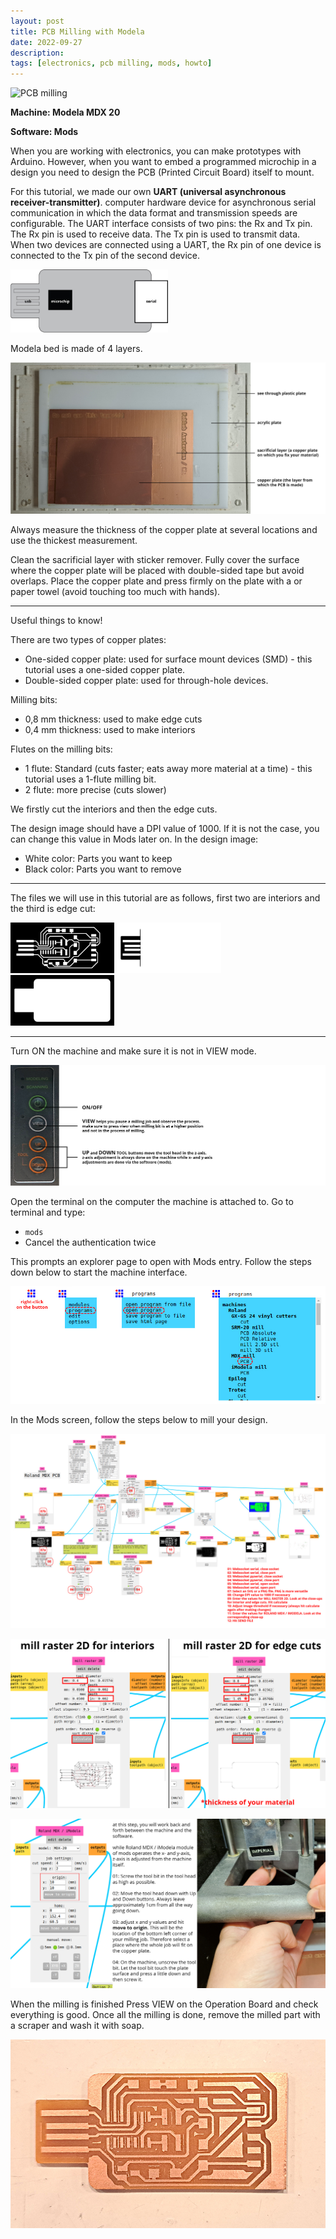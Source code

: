 ```yaml
---
layout: post
title: PCB Milling with Modela
date: 2022-09-27
description:
tags: [electronics, pcb milling, mods, howto]
---
```


![PCB milling](/assets/images/2022-09-27-PCB-milling-with-modela/20220927_150236.jpg "PCB milling")

**Machine: Modela MDX 20**

**Software: Mods**

When you are working with electronics, you can make prototypes with Arduino. However, when you want to embed a programmed microchip in a design you need to design the PCB (Printed Circuit Board) itself to mount.

For this tutorial, we made our own **UART (universal asynchronous receiver-transmitter)**. computer hardware device for asynchronous serial communication in which the data format and transmission speeds are configurable. The UART interface consists of two pins: the Rx and Tx pin. The Rx pin is used to receive data. The Tx pin is used to transmit data. When two devices are connected using a UART, the Rx pin of one device is connected to the Tx pin of the second device.

<img src="/assets/images/2022-09-27-PCB-milling-with-modela/UART.jpg" alt="UART schema" width="50%"/>

Modela bed is made of 4 layers.

![Bed Layers](/assets/images/2022-09-27-PCB-milling-with-modela/BedLayers.jpg "Bed Layers")

Always measure the thickness of the copper plate at several locations and use the thickest measurement.

Clean the sacrificial layer with sticker remover. Fully cover the surface where the copper plate will be placed with double-sided tape but avoid overlaps. Place the copper plate and press firmly on the plate with a or paper towel (avoid touching too much with hands).

---
Useful things to know!

There are two types of copper plates:
- One-sided copper plate: used for surface mount devices (SMD) - this tutorial uses a one-sided copper plate.
- Double-sided copper plate: used for through-hole devices.

Milling bits:
- 0,8 mm thickness: used to make edge cuts
- 0,4 mm thickness: used to make interiors

Flutes on the milling bits:
- 1 flute: Standard (cuts faster; eats away more material at a time) - this tutorial uses a 1-flute milling bit.
- 2 flute: more precise (cuts slower)

We firstly cut the interiors and then the edge cuts.

The design image should have a DPI value of 1000. If it is not the case, you can change this value in Mods later on. In the design image:
- White color: Parts you want to keep
- Black color: Parts you want to remove

---

The files we will use in this tutorial are as follows, first two are interiors and the third is edge cut:

<img src="/assets/images/2022-09-27-PCB-milling-with-modela/Programmer-Serial-D11C-F_Cu.png" alt="UART interior 1" width="33%"/>
<img src="/assets/images/2022-09-27-PCB-milling-with-modela/Programmer-Serial-D11C-USB.png" alt="UART interior 2" width="33%"/>
<img src="/assets/images/2022-09-27-PCB-milling-with-modela/Programmer-Serial-D11C-Edge_Cuts.png" alt="UART edge cut" width="33%"/>

---

Turn ON the machine and make sure it is not in VIEW mode.

![Operation Board](/assets/images/2022-09-27-PCB-milling-with-modela/OperationBoard.jpg "Operation Board")

Open the terminal on the computer the machine is attached to. Go to terminal and type:
- <code>mods</code>
- Cancel the authentication twice

This prompts an explorer page to open with Mods entry. Follow the steps down below to start the machine interface.

![Mods enter](/assets/images/2022-09-27-PCB-milling-with-modela/modsEnter.jpg "Mods enter")

In the Mods screen, follow the steps below to mill your design.

[![Mods job](/assets/images/2022-09-27-PCB-milling-with-modela/Screenshot%20from%202022-09-26%2016-31-46-01.jpg "Mods job")](/assets/images/2022-09-27-PCB-milling-with-modela/Screenshot%20from%202022-09-26%2016-31-46-01.jpg)

[![Mill Raster 2D](/assets/images/2022-09-27-PCB-milling-with-modela/MillRaster2D.jpg "Mill Raster 2D")](/assets/images/2022-09-27-PCB-milling-with-modela/MillRaster2D.jpg)


[![Roland MDX](/assets/images/2022-09-27-PCB-milling-with-modela/RolandMDX.jpg "Roland MDX")](/assets/images/2022-09-27-PCB-milling-with-modela/RolandMDX.jpg)

When the milling is finished Press VIEW on the Operation Board and check everything is good. Once all the milling is done, remove the milled part with a scraper and wash it with soap.

![UART board](/assets/images/2022-09-27-PCB-milling-with-modela/UARTBoard.jpg "UART board")
